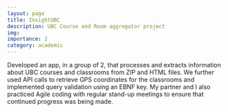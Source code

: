 ```yaml
---
layout: page
title: InsightUBC
description: UBC Course and Room aggregator project
img:
importance: 2
category: academic
---
```


Developed an app, in a group of 2, that processes and extracts information about UBC courses and classrooms from ZIP and HTML files.
We further used API calls to retrieve GPS coordinates for the classrooms and implemented query validation using an EBNF key.
My partner and I also practiced Agile coding with regular stand-up meetings to ensure that continued progress was being made.
